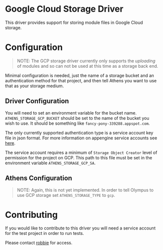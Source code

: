 # Google Cloud Storage Driver

This driver provides support for storing module files in Google Cloud storage.

# Configuration

> NOTE: The GCP storage driver currently only supports the _uploading_ of modules and so can not be used at this time as a storage back end.

Minimal configuration is needed, just the name of a storage bucket and an authentication method for that project, and then tell Athens you want to use that as your storage medium.

## Driver Configuration

You will need to set an environment variable for the bucket name.
`ATHENS_STORAGE_GCP_BUCKET` should be set to the name of the bucket you wish to use. It should be something like `fancy-pony-339288.appspot.com`.

The only currently supported authentication type is a service account key file in json format.
For more information on appengine service accounts see [here](https://cloud.google.com/iam/docs/service-accounts).

The service account requires a minimum of `Storage Object Creator` level of permission for the project on GCP.
This path to this file must be set in the environment variable `ATHENS_STORAGE_GCP_SA`.

## Athens Configuration

> NOTE: Again, this is not yet implemented.
In order to tell Olympus to use GCP storage set `ATHENS_STORAGE_TYPE` to `gcp`.

# Contributing

If you would like to contribute to this driver you will need a service account for the test project in order to run tests.

Please contact [robbie](https://github.com/robjloranger) for access.
